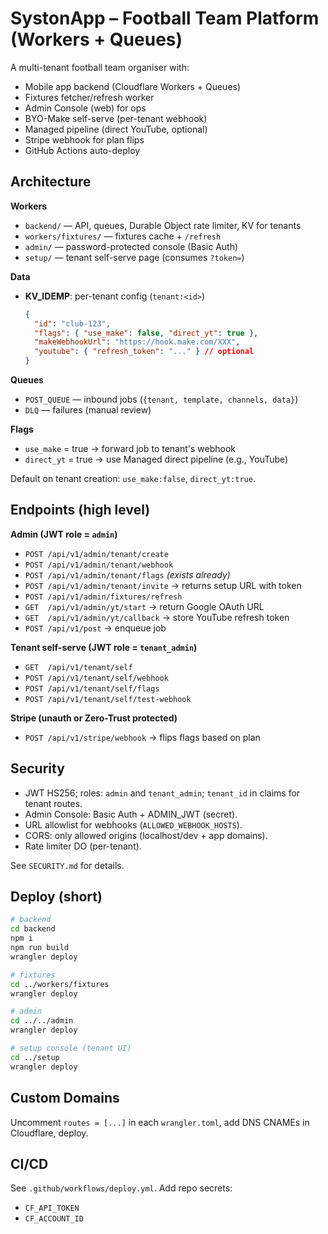 # SystonApp – Football Team Platform (Workers + Queues)

A multi-tenant football team organiser with:
- Mobile app backend (Cloudflare Workers + Queues)
- Fixtures fetcher/refresh worker
- Admin Console (web) for ops
- BYO-Make self-serve (per-tenant webhook)
- Managed pipeline (direct YouTube, optional)
- Stripe webhook for plan flips
- GitHub Actions auto-deploy

## Architecture

**Workers**
- `backend/` — API, queues, Durable Object rate limiter, KV for tenants
- `workers/fixtures/` — fixtures cache + `/refresh`
- `admin/` — password-protected console (Basic Auth)
- `setup/` — tenant self-serve page (consumes `?token=`)

**Data**
- **KV_IDEMP**: per-tenant config (`tenant:<id>`)
  ```json
  {
    "id": "club-123",
    "flags": { "use_make": false, "direct_yt": true },
    "makeWebhookUrl": "https://hook.make.com/XXX",
    "youtube": { "refresh_token": "..." } // optional
  }
  ```

**Queues**
- `POST_QUEUE` — inbound jobs (`{tenant, template, channels, data}`)
- `DLQ` — failures (manual review)

**Flags**
- `use_make` = true → forward job to tenant's webhook
- `direct_yt` = true → use Managed direct pipeline (e.g., YouTube)

Default on tenant creation: `use_make:false`, `direct_yt:true`.

## Endpoints (high level)

**Admin (JWT role = `admin`)**
- `POST /api/v1/admin/tenant/create`
- `POST /api/v1/admin/tenant/webhook`
- `POST /api/v1/admin/tenant/flags` *(exists already)*
- `POST /api/v1/admin/tenant/invite` → returns setup URL with token
- `POST /api/v1/admin/fixtures/refresh`
- `GET  /api/v1/admin/yt/start` → return Google OAuth URL
- `GET  /api/v1/admin/yt/callback` → store YouTube refresh token
- `POST /api/v1/post` → enqueue job

**Tenant self-serve (JWT role = `tenant_admin`)**
- `GET  /api/v1/tenant/self`
- `POST /api/v1/tenant/self/webhook`
- `POST /api/v1/tenant/self/flags`
- `POST /api/v1/tenant/self/test-webhook`

**Stripe (unauth or Zero-Trust protected)**
- `POST /api/v1/stripe/webhook` → flips flags based on plan

## Security

- JWT HS256; roles: `admin` and `tenant_admin`; `tenant_id` in claims for tenant routes.
- Admin Console: Basic Auth + ADMIN_JWT (secret).
- URL allowlist for webhooks (`ALLOWED_WEBHOOK_HOSTS`).
- CORS: only allowed origins (localhost/dev + app domains).
- Rate limiter DO (per-tenant).

See `SECURITY.md` for details.

## Deploy (short)

```bash
# backend
cd backend
npm i
npm run build
wrangler deploy

# fixtures
cd ../workers/fixtures
wrangler deploy

# admin
cd ../../admin
wrangler deploy

# setup console (tenant UI)
cd ../setup
wrangler deploy
```

## Custom Domains

Uncomment `routes = [...]` in each `wrangler.toml`, add DNS CNAMEs in Cloudflare, deploy.

## CI/CD

See `.github/workflows/deploy.yml`. Add repo secrets:
- `CF_API_TOKEN`
- `CF_ACCOUNT_ID`
   
 
